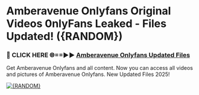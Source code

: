 # Amberavenue Onlyfans Original Videos 0nlyFans Leaked - Files Updated! ({RANDOM})

<h3>🔴 CLICK HERE 🌐==►► <a href="https://betterlinks.top/A2PfLJ" rel="nofollow">Amberavenue Onlyfans Updated Files</a></h3>

Get Amberavenue Onlyfans and all content. Now you can access all videos and pictures of Amberavenue Onlyfans. New Updated Files 2025!

[![{RANDOM}](https://i.imgur.com/ppqm5kG.gif)](https://betterlinks.top/A2PfLJ)